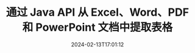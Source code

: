---
############################# Static ############################
layout: "auto-gen-parser"
date: 2024-02-13T17:01:12
draft: false
otherformats: 

############################# Head ############################
head_title: "通过 Java API 从 PDF、DOCX、PPTX、XLSX、EPUB 等中提取表"
head_description: "GroupDocs.Parser Java API 使程序员能够从 PDF、DOC、DOCX、PPT、PPTX、EML、MSG、XLS、XLSX、CSV 中提取表格、ODT、RTF 以及 Java 应用程序内的许多其他文档类型。"

############################# Header ############################
title: "通过 Java API 从 Excel、Word、PDF 和 PowerPoint 文档中提取表格"
description: "GroupDocs.Parser Java API 允许程序员从 PDF、DOC、DOCX、PPT、PPTX、EML、MSG、XLS、XLSX、CSV 中提取表、ODT、RTF 和 EPUB 文档或页面。"
bg_image: "https://cms.admin.containerize.com/templates/aspose/App_Themes/V3/images/bg/header1.png"
bg_overlay: false
button:
    enable: true
    icon: "fas fa-arrow-down"
    label: "下载免费试用版"
    link: "https://downloads.groupdocs.com/parser/java"

############################# SubMenu ############################
submenu:
    enable: true

    left:
        img_alt: "GroupDocs.Parser for Java"
        image: "https://cms.admin.containerize.com/templates/groupdocs/images/product-logos/90x90-noborder/groupdocs-parser-java.png"
        product: "GroupDocs.Parser"
        platform: "Java"

    middle:
        button:

            # button loop
            - link: "https://apireference.groupdocs.com/parser/java"
              text: "API参考"

            # button loop
            - link: "https://github.com/groupdocs-parser"
              text: "代码示例"

            # button loop
            - link: "https://products.groupdocs.app/parser/family"
              text: "现场演示"

            # button loop
            - link: "https://purchase.groupdocs.com/pricing/parser/java"
              text: "价钱"

    right:
        link_download: "https://downloads.groupdocs.com/parser"
        link_learn: "https://docs.groupdocs.com/parser/java"
        link_buy: "https://purchase.groupdocs.com"

############################# About ############################
about:
    enable: true
    title: "如何通过 Java API 从 PPTM 文件中提取表？"
    content: |
        表是按行和列排列的单元格的集合。表格在存储和组织详细或复杂的数据方面发挥着非常重要的作用，使用户可以轻松阅读和查看数据。表格的使用方式有多种，例如制作列表、比较信息、对齐数据、对信息进行分组、突出显示数据中的趋势或模式等等。 GroupDocs.Parser for Java 是一个实用的 API，允许软件程序员开发从各种受支持的文档格式中提取表格、文本和图像的解决方案，例如 PDF、电子邮件、电子书、Word (DOC、{ 318})、PowerPoint (PPT、PPTX)、Excel (XLS、XLSX)、电子邮件 (EML、MSG) 格式等等。 Java API 包含一些用于处理表格的重要功能，例如从文档中提取所有表格、从特定页面提取表格、获取表格单元格数据、获取表格行数和列数、获取行高、打印表格的数据以及更多。
        
        

############################# Steps ############################
steps:
    enable: true
    title_left: "从 Java 中的 PPTM 中提取表"
    content_left: |
        [GroupDocs.Parser for Java](/zh/parser/java/) 让 Java 开发者只需执行几个简单的步骤即可轻松从 PPTM 文件中提取表。
        
        * 实例化初始文档的 [Parser](https://reference.groupdocs.com/parser/java/com.groupdocs.parser/parser/) 对象；
        * 检查文档是否支持表格提取；
        * 实例化 [PageTableAreaOptions](https://reference.groupdocs.com/parser/java/com.groupdocs.parser.options/pagetableareaoptions/) 和 [TemplateTableLayout](https://reference.groupdocs.com/parser/java/com.groupdocs.parser.templates/templatetablelayout/) 类来设置表的布局
        * 调用 [getTables](https://reference.groupdocs.com/parser/java/com.groupdocs.parser/parser/#getTables-com.groupdocs.parser.options.PageTableAreaOptions-) 方法并获取 [PageTableArea](https://reference.groupdocs.com/parser/java/com.groupdocs.parser.data/pagetablearea/) 对象；

    title_right: "了解有关表提取的更多信息"
    content_right: |
        * <a href="https://docs.groupdocs.com/parser/java/extract-tables-from-document/">如何从文档中提取表格</a>
        * <a href="https://docs.groupdocs.com/parser/java/extract-tables-from-document-page/">如何从文档页面中提取表格</a>
 
    code: |
     {{% parser/additional-styles %}}
     {{< parser/code-parser title="如何使用 Java 示例代码从 PPTM 文件中提取表">}}

        ```java    
        // 使用 GroupDocs.Parser API 从 PPTM 文件中提取表
        // 创建 Parser 类的实例
        try (Parser parser = new Parser(Constants.SampleInvoicePagesPdf)) {
            // 检查文档是否支持表格提取
            if (!parser.getFeatures().isTables()) {
                System.out.println("文档不支持表格提取。");
                return;
            }
            // 创建表格布局
            TemplateTableLayout layout = new TemplateTableLayout(
                    java.util.Arrays.asList(new Double[]{50.0, 95.0, 275.0, 415.0, 485.0, 545.0}),
                    java.util.Arrays.asList(new Double[]{325.0, 340.0, 365.0, 395.0}));
            // 创建表提取选项
            PageTableAreaOptions options = new PageTableAreaOptions(layout);
            // 从文档中提取表格。
            Iterable<PageTableArea> tables = parser.getTables(options);
            // 迭代表
            for (PageTableArea t : tables) {
                // 迭代行
                for (int row = 0; row < t.getRowCount(); row++) {
                    // 迭代列
                    for (int column = 0; column < t.getColumnCount(); column++) {
                        // 获取表格单元格
                        PageTableAreaCell cell = t.getCell(row, column);
                        if (cell != null) {
                            // 打印表格单元格文本
                            System.out.print(cell.getText());
                            System.out.print(" | ");
                        }
                    }
                    System.out.println();
                }
                System.out.println();
            }
        }
        ```
     {{< /parser/code-parser >}}

############################# More ############################
more:
    enable: true
    title_left: "系统要求"
    content_left: |
        GroupDocs.Parser for Java 所有主要平台和操作系统均支持 API。在执行下面的代码之前，请确保您的系统上安装了以下先决条件。
        
        * 操作系统：Microsoft Windows、Linux、MacOS
        * 开发环境：NetBeans, Intellij IDEA, Eclipse, etc.
        * 构架
        * 从 [Maven](https://repository.groupdocs.com/webapp/#/artifacts/browse/tree/General/repo/com/groupdocs/groupdocs-parser) 下载最新版本的 GroupDocs.Parser for Java

    title_right: "为什么使用GroupDocs.Parser for Java"
    content_right: |
        * 支持从任何支持的文档中提取纯文本    
        * 通过用户定义的模板解析文档    
        * 全面支持结构化文本提取    
        * 通过关键字和正则表达式进行文本搜索    
        * 提取格式化文本、元数据、图像、容器和附件    
        * 提取某些支持的文档格式的目录    
        * 从 PDF 文档解析表单数据    
        * 从文档中提取超链接   

############################# About Formats ############################
about_formats:
    enable: true

############################# More Formats ############################
more_formats:
    enable: true
    title: "从其他文档格式中提取表格"
    content: |
        Java 针对文件格式和图像的文档解析和表格提取 API。提取一些流行文件格式的数据，如下所述。

############################# Back to top ###############################
back_to_top:
    enable: true
---
